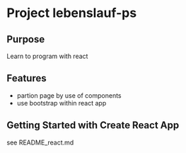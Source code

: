 # Project lebenslauf-ps

## Purpose

Learn to program with react

## Features

- partion page by use of components
- use bootstrap within react app

## Getting Started with Create React App
see README_react.md
